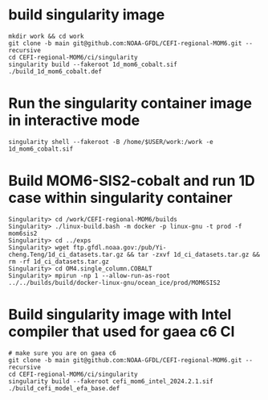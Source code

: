 # build singularity image
```console
mkdir work && cd work
git clone -b main git@github.com:NOAA-GFDL/CEFI-regional-MOM6.git --recursive
cd CEFI-regional-MOM6/ci/singularity
singularity build --fakeroot 1d_mom6_cobalt.sif ./build_1d_mom6_cobalt.def
```

# Run the singularity container image in interactive mode
```console
singularity shell --fakeroot -B /home/$USER/work:/work -e 1d_mom6_cobalt.sif 
```
# Build MOM6-SIS2-cobalt and run 1D case within singularity container
```console
Singularity> cd /work/CEFI-regional-MOM6/builds
Singularity> ./linux-build.bash -m docker -p linux-gnu -t prod -f mom6sis2
Singularity> cd ../exps
Singularity> wget ftp.gfdl.noaa.gov:/pub/Yi-cheng.Teng/1d_ci_datasets.tar.gz && tar -zxvf 1d_ci_datasets.tar.gz && rm -rf 1d_ci_datasets.tar.gz 
Singularity> cd OM4.single_column.COBALT
Singularity> mpirun -np 1 --allow-run-as-root ../../builds/build/docker-linux-gnu/ocean_ice/prod/MOM6SIS2
```

# Build singularity image with Intel compiler that used for gaea c6 CI
```console
# make sure you are on gaea c6
git clone -b main git@github.com:NOAA-GFDL/CEFI-regional-MOM6.git --recursive
cd CEFI-regional-MOM6/ci/singularity
singularity build --fakeroot cefi_mom6_intel_2024.2.1.sif ./build_cefi_model_efa_base.def
```
